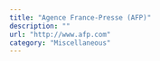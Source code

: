 ```yaml
---
title: "Agence France-Presse (AFP)"
description: ""
url: "http://www.afp.com"
category: "Miscellaneous"
---
```

